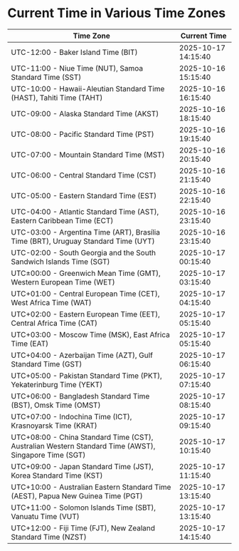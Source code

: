 # Current Time in Various Time Zones

| Time Zone | Current Time |
|-----------|--------------|
| UTC-12:00 - Baker Island Time (BIT) | 2025-10-17 14:15:40 |
| UTC-11:00 - Niue Time (NUT), Samoa Standard Time (SST) | 2025-10-16 15:15:40 |
| UTC-10:00 - Hawaii-Aleutian Standard Time (HAST), Tahiti Time (TAHT) | 2025-10-16 16:15:40 |
| UTC-09:00 - Alaska Standard Time (AKST) | 2025-10-16 18:15:40 |
| UTC-08:00 - Pacific Standard Time (PST) | 2025-10-16 19:15:40 |
| UTC-07:00 - Mountain Standard Time (MST) | 2025-10-16 20:15:40 |
| UTC-06:00 - Central Standard Time (CST) | 2025-10-16 21:15:40 |
| UTC-05:00 - Eastern Standard Time (EST) | 2025-10-16 22:15:40 |
| UTC-04:00 - Atlantic Standard Time (AST), Eastern Caribbean Time (ECT) | 2025-10-16 23:15:40 |
| UTC-03:00 - Argentina Time (ART), Brasília Time (BRT), Uruguay Standard Time (UYT) | 2025-10-16 23:15:40 |
| UTC-02:00 - South Georgia and the South Sandwich Islands Time (SGT) | 2025-10-17 00:15:40 |
| UTC±00:00 - Greenwich Mean Time (GMT), Western European Time (WET) | 2025-10-17 03:15:40 |
| UTC+01:00 - Central European Time (CET), West Africa Time (WAT) | 2025-10-17 04:15:40 |
| UTC+02:00 - Eastern European Time (EET), Central Africa Time (CAT) | 2025-10-17 05:15:40 |
| UTC+03:00 - Moscow Time (MSK), East Africa Time (EAT) | 2025-10-17 05:15:40 |
| UTC+04:00 - Azerbaijan Time (AZT), Gulf Standard Time (GST) | 2025-10-17 06:15:40 |
| UTC+05:00 - Pakistan Standard Time (PKT), Yekaterinburg Time (YEKT) | 2025-10-17 07:15:40 |
| UTC+06:00 - Bangladesh Standard Time (BST), Omsk Time (OMST) | 2025-10-17 08:15:40 |
| UTC+07:00 - Indochina Time (ICT), Krasnoyarsk Time (KRAT) | 2025-10-17 09:15:40 |
| UTC+08:00 - China Standard Time (CST), Australian Western Standard Time (AWST), Singapore Time (SGT) | 2025-10-17 10:15:40 |
| UTC+09:00 - Japan Standard Time (JST), Korea Standard Time (KST) | 2025-10-17 11:15:40 |
| UTC+10:00 - Australian Eastern Standard Time (AEST), Papua New Guinea Time (PGT) | 2025-10-17 13:15:40 |
| UTC+11:00 - Solomon Islands Time (SBT), Vanuatu Time (VUT) | 2025-10-17 13:15:40 |
| UTC+12:00 - Fiji Time (FJT), New Zealand Standard Time (NZST) | 2025-10-17 14:15:40 |
